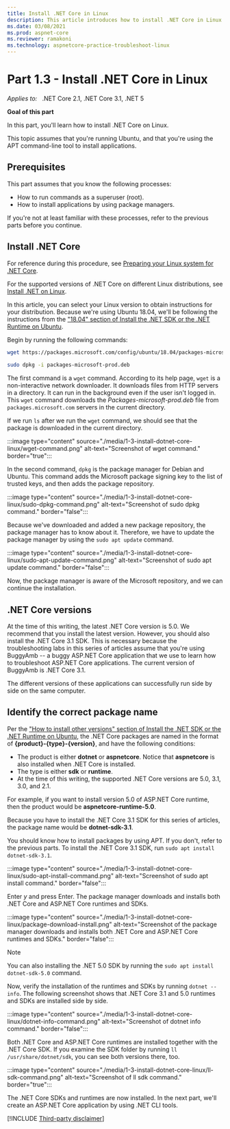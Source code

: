 ```yaml
---
title: Install .NET Core in Linux
description: This article introduces how to install .NET Core in Linux and describes the .NET Core versions.
ms.date: 03/08/2021
ms.prod: aspnet-core
ms.reviewer: ramakoni
ms.technology: aspnetcore-practice-troubleshoot-linux
---
```

# Part 1.3 - Install .NET Core in Linux

_Applies to:_ &nbsp; .NET Core 2.1, .NET Core 3.1, .NET 5  

**Goal of this part**

In this part, you'll learn how to install .NET Core on Linux.

This topic assumes that you're running Ubuntu, and that you're using the APT command-line tool to install applications.

## Prerequisites

This part assumes that you know the following processes:

- How to run commands as a superuser (root).
- How to install applications by using package managers.

If you're not at least familiar with these processes, refer to the previous parts before you continue.

## Install .NET Core

For reference during this procedure, see [Preparing your Linux system for .NET Core](https://github.com/dotnet/core/blob/main/Documentation/linux-setup.md).

For the supported versions of .NET Core on different Linux distributions, see [Install .NET on Linux](/dotnet/core/install/linux).

In this article, you can select your Linux version to obtain instructions for your distribution. Because we're using Ubuntu 18.04, we'll be following the instructions from the ["18.04" section of Install the .NET SDK or the .NET Runtime on Ubuntu](/dotnet/core/install/linux-ubuntu#1804-).

Begin by running the following commands:

```bash
wget https://packages.microsoft.com/config/ubuntu/18.04/packages-microsoft-prod.deb -O packages-microsoft-prod.deb
 
sudo dpkg -i packages-microsoft-prod.deb
```

The first command is a `wget` command. According to its help page, `wget` is a non-interactive network downloader. It downloads files from HTTP servers in a directory. It can run in the background even if the user isn't logged in. This `wget` command downloads the *Packages-microsoft-prod.deb* file from `packages.microsoft.com` servers in the current directory.

If we run `ls` after we run the `wget` command, we should see that the package is downloaded in the current directory.

:::image type="content" source="./media/1-3-install-dotnet-core-linux/wget-command.png" alt-text="Screenshot of wget command." border="true":::

In the second command, `dpkg` is the package manager for Debian and Ubuntu. This command adds the Microsoft package signing key to the list of trusted keys, and then adds the package repository.

:::image type="content" source="./media/1-3-install-dotnet-core-linux/sudo-dpkg-command.png" alt-text="Screenshot of sudo dpkg command." border="false":::

Because we've downloaded and added a new package repository, the package manager has to know about it. Therefore, we have to update the package manager by using the `sudo apt update` command.

:::image type="content" source="./media/1-3-install-dotnet-core-linux/sudo-apt-update-command.png" alt-text="Screenshot of sudo apt update command." border="false":::

Now, the package manager is aware of the Microsoft repository, and we can continue the installation.

## .NET Core versions

At the time of this writing, the latest .NET Core version is 5.0. We recommend that you install the latest version. However, you should also install the .NET Core 3.1 SDK. This is necessary because the troubleshooting labs in this series of articles assume that you're using BuggyAmb -- a buggy ASP.NET Core application that we use to learn how to troubleshoot ASP.NET Core applications. The current version of BuggyAmb is .NET Core 3.1.

The different versions of these applications can successfully run side by side on the same computer.

## Identify the correct package name

Per the ["How to install other versions" section of Install the .NET SDK or the .NET Runtime on Ubuntu](/dotnet/core/install/linux-ubuntu#how-to-install-other-versions), the .NET Core packages are named in the format of **{product}-{type}-{version}**, and have the following conditions:

- The product is either **dotnet** or **aspnetcore**. Notice that **aspnetcore** is also installed when .NET Core is installed.
- The type is either **sdk** or **runtime**.
- At the time of this writing, the supported .NET Core versions are 5.0, 3.1, 3.0, and 2.1.

For example, if you want to install version 5.0 of ASP.NET Core runtime, then the product would be **aspnetcore-runtime-5.0**.

Because you have to install the .NET Core 3.1 SDK for this series of articles, the package name would be **dotnet-sdk-3.1**.

You should know how to install packages by using APT. If you don't, refer to the previous parts. To install the .NET Core 3.1 SDK, run `sudo apt install dotnet-sdk-3.1`.

:::image type="content" source="./media/1-3-install-dotnet-core-linux/sudo-apt-install-command.png" alt-text="Screenshot of sudo apt install command." border="false":::

Enter *y* and press Enter. The package manager downloads and installs both .NET Core and ASP.NET Core runtimes and SDKs.

:::image type="content" source="./media/1-3-install-dotnet-core-linux/package-download-install.png" alt-text="Screenshot of the package manager downloads and installs both .NET Core and ASP.NET Core runtimes and SDKs." border="false":::

> [!NOTE]
> You can also installing the .NET 5.0 SDK by running the `sudo apt install dotnet-sdk-5.0` command.

Now, verify the installation of the runtimes and SDKs by running `dotnet --info`. The following screenshot shows that .NET Core 3.1 and 5.0 runtimes and SDKs are installed side by side.

:::image type="content" source="./media/1-3-install-dotnet-core-linux/dotnet-info-command.png" alt-text="Screenshot of dotnet info command." border="false":::

Both .NET Core and ASP.NET Core runtimes are installed together with the .NET Core SDK. If you examine the SDK folder by running `ll /usr/share/dotnet/sdk`, you can see both versions there, too.

:::image type="content" source="./media/1-3-install-dotnet-core-linux/ll-sdk-command.png" alt-text="Screenshot of ll sdk command." border="true":::

The .NET Core SDKs and runtimes are now installed. In the next part, we'll create an ASP.NET Core application by using .NET CLI tools.

[!INCLUDE [Third-party disclaimer](../includes/third-party-disclaimer.md)]
